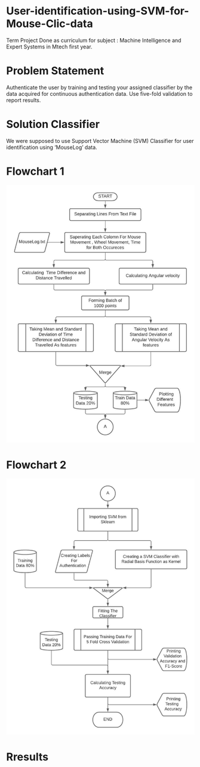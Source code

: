 # User-identification-using-SVM-for-Mouse-Clic-data
Term Project Done as curriculum for subject : Machine Intelligence and Expert Systems in Mtech first year.

# Problem Statement
Authenticate the user by training and testing your assigned classifier by the data acquired for continuous authentication data. Use five-fold validation to report results.

# Solution Classifier
We were supposed to use Support Vector Machine (SVM) Classifier for user identification using ‘MouseLog’ data.

# Flowchart 1

<img src="chart1.jpeg">

# Flowchart 2

<img src="chart2.jpeg">

# Rresults
